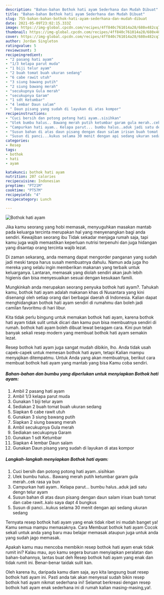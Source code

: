 ```yaml
---
description: "Bahan-bahan Bothok hati ayam Sederhana dan Mudah Dibuat"
title: "Bahan-bahan Bothok hati ayam Sederhana dan Mudah Dibuat"
slug: 755-bahan-bahan-bothok-hati-ayam-sederhana-dan-mudah-dibuat
date: 2021-05-09T23:02:15.333Z
image: https://img-global.cpcdn.com/recipes/4ff840c761014a28/680x482cq70/bothok-hati-ayam-foto-resep-utama.jpg
thumbnail: https://img-global.cpcdn.com/recipes/4ff840c761014a28/680x482cq70/bothok-hati-ayam-foto-resep-utama.jpg
cover: https://img-global.cpcdn.com/recipes/4ff840c761014a28/680x482cq70/bothok-hati-ayam-foto-resep-utama.jpg
author: Jordan Singleton
ratingvalue: 5
reviewcount: 3
recipeingredient:
- "2 pasang hati ayam"
- "1/3 kelapa parut muda"
- "1 biji telur ayam"
- "2 buah tomat buah ukuran sedang"
- "6 cabe rawit utuh"
- "3 siung bawang putih"
- "2 siung bawang merah"
- "secukupnya Gula merah"
- "secukupnya Garam"
- "1 sdt Ketumbar"
- "4 lembar Daun salam"
- " Daun pisang yang sudah di layukan di atas kompor"
recipeinstructions:
- "Cuci bersih dan potong potong hati ayam..sisihkan"
- "Ulek bumbu halus.. Bawang merah putih ketumbar garam gula merah..cek rasa ya bun"
- "Campurkan hati ayam.. Kelapa parut... bumbu halus..aduk jadi satu dengn telur ayam"
- "Susun bahan di atas daun pisang dengan daun salam irisan buah tomat dan cabe rawit..kalo saya dapt 4 bungkus"
- "Susun di panci...kukus selama 30 menit dengan api sedang ukuran sedang"
categories:
- Resep
tags:
- bothok
- hati
- ayam

katakunci: bothok hati ayam 
nutrition: 207 calories
recipecuisine: Indonesian
preptime: "PT21M"
cooktime: "PT57M"
recipeyield: "4"
recipecategory: Lunch

---
```



![Bothok hati ayam](https://img-global.cpcdn.com/recipes/4ff840c761014a28/680x482cq70/bothok-hati-ayam-foto-resep-utama.jpg)

Jika kamu seorang yang hobi memasak, menyuguhkan masakan mantab pada keluarga tercinta merupakan hal yang menyenangkan bagi anda sendiri. Kewajiban seorang ibu Tidak sekadar menjaga rumah saja, tapi kamu juga wajib memastikan keperluan nutrisi terpenuhi dan juga hidangan yang disantap orang tercinta wajib lezat.

Di zaman  sekarang, anda memang dapat mengorder panganan yang sudah jadi meski tanpa harus susah membuatnya dahulu. Namun ada juga lho mereka yang selalu ingin memberikan makanan yang terbaik untuk keluarganya. Lantaran, memasak yang diolah sendiri akan jauh lebih higienis dan bisa menyesuaikan sesuai dengan kesukaan famili. 



Mungkinkah anda merupakan seorang penyuka bothok hati ayam?. Tahukah kamu, bothok hati ayam adalah makanan khas di Nusantara yang kini disenangi oleh setiap orang dari berbagai daerah di Indonesia. Kalian dapat menghidangkan bothok hati ayam sendiri di rumahmu dan boleh jadi camilan favoritmu di hari libur.

Kita tidak perlu bingung untuk memakan bothok hati ayam, karena bothok hati ayam tidak sulit untuk dicari dan kamu pun bisa membuatnya sendiri di rumah. bothok hati ayam boleh dibuat lewat beragam cara. Kini pun telah banyak sekali resep modern yang membuat bothok hati ayam semakin lezat.

Resep bothok hati ayam juga sangat mudah dibikin, lho. Anda tidak usah capek-capek untuk memesan bothok hati ayam, tetapi Kalian mampu menyajikan ditempatmu. Untuk Anda yang akan membuatnya, berikut cara membuat bothok hati ayam yang mantab yang bisa Kamu coba sendiri.

<!--inarticleads1-->

##### Bahan-bahan dan bumbu yang diperlukan untuk menyiapkan Bothok hati ayam:

1. Ambil 2 pasang hati ayam
1. Ambil 1/3 kelapa parut muda
1. Gunakan 1 biji telur ayam
1. Sediakan 2 buah tomat buah ukuran sedang
1. Siapkan 6 cabe rawit utuh
1. Gunakan 3 siung bawang putih
1. Siapkan 2 siung bawang merah
1. Ambil secukupnya Gula merah
1. Sediakan secukupnya Garam
1. Gunakan 1 sdt Ketumbar
1. Siapkan 4 lembar Daun salam
1. Gunakan  Daun pisang yang sudah di layukan di atas kompor




<!--inarticleads2-->

##### Langkah-langkah menyiapkan Bothok hati ayam:

1. Cuci bersih dan potong potong hati ayam..sisihkan
1. Ulek bumbu halus.. Bawang merah putih ketumbar garam gula merah..cek rasa ya bun
1. Campurkan hati ayam.. Kelapa parut... bumbu halus..aduk jadi satu dengn telur ayam
1. Susun bahan di atas daun pisang dengan daun salam irisan buah tomat dan cabe rawit..kalo saya dapt 4 bungkus
1. Susun di panci...kukus selama 30 menit dengan api sedang ukuran sedang




Ternyata resep bothok hati ayam yang enak tidak ribet ini mudah banget ya! Kamu semua mampu memasaknya. Cara Membuat bothok hati ayam Cocok sekali untuk anda yang baru mau belajar memasak ataupun juga untuk anda yang sudah jago memasak.

Apakah kamu mau mencoba membikin resep bothok hati ayam enak tidak rumit ini? Kalau mau, ayo kamu segera buruan menyiapkan peralatan dan bahan-bahannya, lantas buat deh Resep bothok hati ayam yang enak dan tidak rumit ini. Benar-benar taidak sulit kan. 

Oleh karena itu, daripada kamu diam saja, ayo kita langsung buat resep bothok hati ayam ini. Pasti anda tak akan menyesal sudah bikin resep bothok hati ayam nikmat sederhana ini! Selamat berkreasi dengan resep bothok hati ayam enak sederhana ini di rumah kalian masing-masing,ya!.


